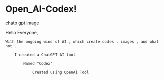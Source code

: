 # Open_AI-Codex!

[chatb gpt image](https://user-images.githubusercontent.com/90566964/209918019-7408762d-33e8-4bd2-a384-dfe82fc4bb62.jpg)

Hello Everyone,

    With the ongoing wind of AI , which create codes , images , and what not .

        I created a ChatGPT AI tool

            Named "Codex"

                Created using OpenAi Tool
        
